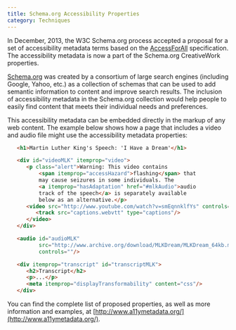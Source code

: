 ```yaml
---
title: Schema.org Accessibility Properties
category: Techniques
---
```

In December, 2013, the W3C Schema.org process accepted a proposal for a set of accessibility metadata terms based on the [AccessForAll](AccessForAll.html) specification. The accessibility metadata is now a part of the Schema.org CreativeWork properties.

[Schema.org](http://schema.org) was created by a consortium of large search engines (including Google, Yahoo, etc.) as a collection of schemas that can be used to add semantic information to content and improve search results. The inclusion of accessibility metadata in the Schema.org collection would help people to easily find content that meets their individual needs and preferences.

This accessibility  metadata can be embedded directly in the markup of any web content. The example below shows how a page that includes a video and audio file might use the accessibility metadata properties:

```html
   <h1>Martin Luther King's Speech: 'I Have a Dream'</h1>

   <div id="videoMLK" itemprop="video">
      <p class="alert">Warning: This video contains
          <span itemprop="accessHazard">flashing</span> that
          may cause seizures in some individuals. The
          <a itemprop="hasAdaptation" href="#mlkAudio">audio
          track of the speech</a> is separately available
          below as an alternative.</p>
      <video src="http://www.youtube.com/watch?v=smEqnnklfYs" controls="">
         <track src="captions.webvtt" type="captions"/>
      </video>
   </div>

   <audio id="audioMLK"
          src="http://www.archive.org/download/MLKDream/MLKDream_64kb.mp3"
          controls=""/>

   <div itemprop="transcript" id="transcriptMLK">
      <h2>Transcript</h2>
      <p>...</p>
      <meta itemprop="displayTransformability" content="css"/>
   </div>
```

You can find the complete list of proposed properties, as well as more information and examples, at [http://www.a11ymetadata.org/](http://www.a11ymetadata.org/).
